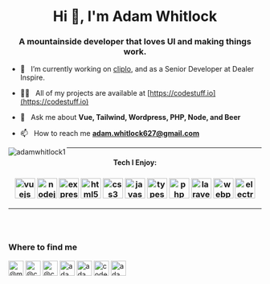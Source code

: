 <h1 align="center">Hi 👋, I'm Adam Whitlock</h1>
<h3 align="center">A mountainside developer that loves UI and making things work.</h3>

- 🥾 &nbsp; I’m currently working on [cliplo](https://github.com/adamwhitlock1/cliplo-quasar), and as a Senior Developer at Dealer Inspire.

- 👨‍💻  &nbsp; All of my projects are available at [https://codestuff.io](https://codestuff.io)

- 💬 &nbsp; Ask me about **Vue, Tailwind, Wordpress, PHP, Node, and Beer**

- 📫 &nbsp; How to reach me **adam.whitlock627@gmail.com**

<p align="center"><img align="left" src="https://github-readme-stats.vercel.app/api/top-langs/?username=adamwhitlock1&layout=compact&include_all_commits=true&count_private=true" alt="adamwhitlock1" /></p>

<hr />

<h4 align="center">Tech I Enjoy:</h4>

<h3 align="center"><img src="https://devicons.github.io/devicon/devicon.git/icons/vuejs/vuejs-original-wordmark.svg" alt="vuejs" width="40" height="40"/> <img src="https://devicons.github.io/devicon/devicon.git/icons/nodejs/nodejs-plain.svg" alt="nodejs" width="40" height="40"/> <img src="https://devicons.github.io/devicon/devicon.git/icons/express/express-original.svg" alt="express" width="40" height="40"/> <img src="https://devicons.github.io/devicon/devicon.git/icons/html5/html5-original-wordmark.svg" alt="html5" width="40" height="40"/> <img src="https://devicons.github.io/devicon/devicon.git/icons/css3/css3-original-wordmark.svg" alt="css3" width="40" height="40"/> <img src="https://devicons.github.io/devicon/devicon.git/icons/javascript/javascript-original.svg" alt="javascript" width="40" height="40"/> <img src="https://devicons.github.io/devicon/devicon.git/icons/typescript/typescript-original.svg" alt="typescript" width="40" height="40"/> <img src="https://devicons.github.io/devicon/devicon.git/icons/php/php-original.svg" alt="php" width="40" height="40"/> <img src="https://devicons.github.io/devicon/devicon.git/icons/laravel/laravel-plain-wordmark.svg" alt="laravel" width="40" height="40"/> <img src="https://devicons.github.io/devicon/devicon.git/icons/webpack/webpack-original.svg" alt="webpack" width="40" height="40"/> <img src="https://devicons.github.io/devicon/devicon.git/icons/electron/electron-original.svg" alt="electron" width="40" height="40"/></h3>

<hr />

<h3>&nbsp;</h3>

### Where to find me

<p>
<a href="https://codepen.io/@moose62712" target="blank"><img align="center" src="https://cdn.jsdelivr.net/npm/simple-icons@3.0.1/icons/codepen.svg" alt="@moose62712" height="30" width="30" /></a>
<a href="https://dev.to/@codestuff2" target="blank"><img align="center" src="https://cdn.jsdelivr.net/npm/simple-icons@3.0.1/icons/dev-dot-to.svg" alt="@codestuff2" height="30" width="30" /></a>
<a href="https://twitter.com/@codestuff2" target="blank"><img align="center" src="https://cdn.jsdelivr.net/npm/simple-icons@3.0.1/icons/twitter.svg" alt="@codestuff2" height="30" width="30" /></a>
<a href="https://linkedin.com/in/adam-whitlock-07286982" target="blank"><img align="center" src="https://cdn.jsdelivr.net/npm/simple-icons@3.0.1/icons/linkedin.svg" alt="adam-whitlock-07286982" height="30" width="30" /></a>
<a href="https://codesandbox.com/adamwhitlock1" target="blank"><img align="center" src="https://cdn.jsdelivr.net/npm/simple-icons@3.0.1/icons/codesandbox.svg" alt="adamwhitlock1" height="30" width="30" /></a>
<a href="https://dribbble.com/codestuff2" target="blank"><img align="center" src="https://cdn.jsdelivr.net/npm/simple-icons@3.0.1/icons/dribbble.svg" alt="codestuff2" height="30" width="30" /></a>
<a href="https://www.behance.net/adamwhitlock1" target="blank"><img align="center" src="https://cdn.jsdelivr.net/npm/simple-icons@3.0.1/icons/behance.svg" alt="adamwhitlock1" height="30" width="30" /></a>
</p>
